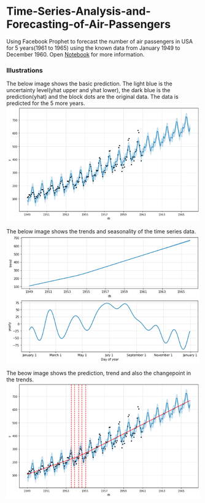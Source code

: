 # Time-Series-Analysis-and-Forecasting-of-Air-Passengers
Using Facebook Prophet to forecast the number of air passengers in USA for 5 years(1961 to 1965) using the known data from January 1949 to December 1960. Open [Notebook](https://github.com/rahulhegde99/Time-Series-Analysis-and-Forecasting-of-Air-Passengers/blob/master/Forecasting_AirPassengers.ipynb) for more information.

### Illustrations
The below image shows the basic prediction. The light blue is the uncertainty level(yhat upper and yhat lower), the dark blue is the prediction(yhat) and the block dots are the original data. The data is predicted for the 5 more years.
![Prediction](Prediction.png)

The below image shows the trends and seasonality of the time series data.
![Trend&Seasonality](Trend&Seasonality.png)

The beow image shows the prediction, trend and also the changepoint in the trends.
![Complete](Complete.png)
